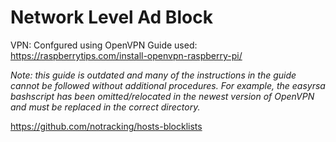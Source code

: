 # Network Level Ad Block

VPN: Confgured using OpenVPN
Guide used: https://raspberrytips.com/install-openvpn-raspberry-pi/

*Note: this guide is outdated and many of the instructions in the guide cannot be followed without additional procedures. For example, the easyrsa bashscript has been omitted/relocated in the newest version of OpenVPN and must be replaced in the correct directory.*

https://github.com/notracking/hosts-blocklists
